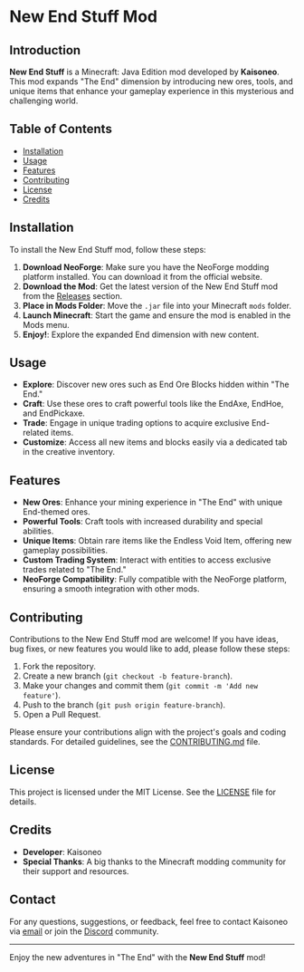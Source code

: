 # New End Stuff Mod

## Introduction
**New End Stuff** is a Minecraft: Java Edition mod developed by **Kaisoneo**. This mod expands "The End" dimension by introducing new ores, tools, and unique items that enhance your gameplay experience in this mysterious and challenging world.

## Table of Contents
- [Installation](#installation)
- [Usage](#usage)
- [Features](#features)
- [Contributing](#contributing)
- [License](#license)
- [Credits](#credits)

## Installation

To install the New End Stuff mod, follow these steps:

1. **Download NeoForge**: Make sure you have the NeoForge modding platform installed. You can download it from the official website.
2. **Download the Mod**: Get the latest version of the New End Stuff mod from the [Releases](https://modrinth.com/mod/new-end-stuff) section.
3. **Place in Mods Folder**: Move the `.jar` file into your Minecraft `mods` folder.
4. **Launch Minecraft**: Start the game and ensure the mod is enabled in the Mods menu.
5. **Enjoy!**: Explore the expanded End dimension with new content.

## Usage

- **Explore**: Discover new ores such as End Ore Blocks hidden within "The End."
- **Craft**: Use these ores to craft powerful tools like the EndAxe, EndHoe, and EndPickaxe.
- **Trade**: Engage in unique trading options to acquire exclusive End-related items.
- **Customize**: Access all new items and blocks easily via a dedicated tab in the creative inventory.

## Features

- **New Ores**: Enhance your mining experience in "The End" with unique End-themed ores.
- **Powerful Tools**: Craft tools with increased durability and special abilities.
- **Unique Items**: Obtain rare items like the Endless Void Item, offering new gameplay possibilities.
- **Custom Trading System**: Interact with entities to access exclusive trades related to "The End."
- **NeoForge Compatibility**: Fully compatible with the NeoForge platform, ensuring a smooth integration with other mods.

## Contributing

Contributions to the New End Stuff mod are welcome! If you have ideas, bug fixes, or new features you would like to add, please follow these steps:

1. Fork the repository.
2. Create a new branch (`git checkout -b feature-branch`).
3. Make your changes and commit them (`git commit -m 'Add new feature'`).
4. Push to the branch (`git push origin feature-branch`).
5. Open a Pull Request.

Please ensure your contributions align with the project's goals and coding standards. For detailed guidelines, see the [CONTRIBUTING.md](#) file.

## License

This project is licensed under the MIT License. See the [LICENSE](LICENSE) file for details.

## Credits

- **Developer**: Kaisoneo
- **Special Thanks**: A big thanks to the Minecraft modding community for their support and resources.

## Contact

For any questions, suggestions, or feedback, feel free to contact Kaisoneo via [email](justus.panberg@gmx.de) or join the [Discord](https://discord.gg/PHTV2UgUNg) community.

---

Enjoy the new adventures in "The End" with the **New End Stuff** mod!
